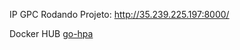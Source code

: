 
IP GPC Rodando Projeto:
http://35.239.225.197:8000/


Docker HUB [go-hpa](https://hub.docker.com/repository/docker/brmaschio/go-hpa)
